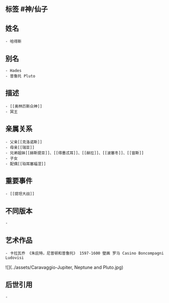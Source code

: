 ## 标签  #神/仙子
## 姓名
	- 哈得斯
## 别名
	- Hades
	- 普鲁托 Pluto
## 描述
	- [[奥林匹斯众神]]
	- 冥王
## 亲属关系
	- 父亲[[克洛诺斯]]
	- 母亲[[瑞亚]]
	- 兄弟姐妹[[赫斯提亚]]、[[得墨忒耳]]、[[赫拉]]、[[波塞冬]]、[[宙斯]]
	- 子女
	- 配偶[[珀耳塞福涅]]
## 重要事件
	- [[提坦大战]]
## 不同版本
	-
## 艺术作品
	- 卡拉瓦乔 《朱庇特，尼普顿和普鲁托》 1597-1600 壁画 罗马 Casino Boncompagni Ludovisi
 ![](../assets/Caravaggio-Jupiter, Neptune and Pluto.jpg)
## 后世引用
	-
